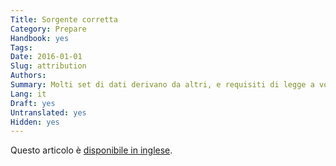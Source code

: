 ```yaml
---
Title: Sorgente corretta
Category: Prepare
Handbook: yes
Tags:
Date: 2016-01-01
Slug: attribution
Authors:
Summary: Molti set di dati derivano da altri, e requisiti di legge a volte esplicitamente richiedono attribuendo l'origine dei dati. Qui esploriamo le implicazioni per gli editori di dati.
Lang: it
Draft: yes
Untranslated: yes
Hidden: yes
---
```


Questo articolo è [disponibile in inglese](/en/prepare/attribution).
